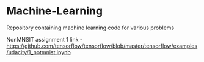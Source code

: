 # Machine-Learning
Repository containing machine learning code for various problems

NonMNSIT assignment 1 link - https://github.com/tensorflow/tensorflow/blob/master/tensorflow/examples/udacity/1_notmnist.ipynb
